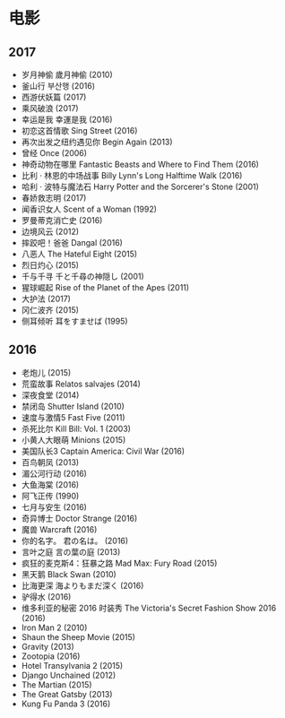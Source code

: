 # 电影

## 2017

* 岁月神偷 歲月神偷 (2010)
* 釜山行 부산행 (2016)
* 西游伏妖篇 (2017)
* 乘风破浪 (2017)
* 幸运是我 幸運是我 (2016)
* 初恋这首情歌 Sing Street (2016)
* 再次出发之纽约遇见你 Begin Again (2013)
* 曾经 Once (2006)
* 神奇动物在哪里 Fantastic Beasts and Where to Find Them (2016)
* 比利 · 林恩的中场战事 Billy Lynn's Long Halftime Walk (2016)
* 哈利 · 波特与魔法石 Harry Potter and the Sorcerer's Stone (2001)
* 春娇救志明 (2017)
* 闻香识女人 Scent of a Woman (1992)
* 罗曼蒂克消亡史 (2016)
* 边境风云 (2012)
* 摔跤吧！爸爸 Dangal (2016)
* 八恶人 The Hateful Eight (2015)
* 烈日灼心 (2015)
* 千与千寻 千と千尋の神隠し (2001)
* 猩球崛起 Rise of the Planet of the Apes (2011)
* 大护法 (2017)
* 冈仁波齐 (2015)
* 侧耳倾听 耳をすませば (1995)


## 2016

* 老炮儿 (2015)
* 荒蛮故事 Relatos salvajes (2014)
* 深夜食堂 (2014)
* 禁闭岛 Shutter Island (2010)
* 速度与激情5 Fast Five (2011)
* 杀死比尔 Kill Bill: Vol. 1 (2003)
* 小黄人大眼萌 Minions (2015)
* 美国队长3 Captain America: Civil War (2016)
* 百鸟朝凤 (2013)
* 湄公河行动 (2016)
* 大鱼海棠 (2016)
* 阿飞正传 (1990)
* 七月与安生 (2016)
* 奇异博士 Doctor Strange (2016)
* 魔兽 Warcraft (2016)
* 你的名字。 君の名は。 (2016)
* 言叶之庭 言の葉の庭 (2013)
* 疯狂的麦克斯4：狂暴之路 Mad Max: Fury Road (2015)
* 黑天鹅 Black Swan (2010)
* 比海更深 海よりもまだ深く (2016)
* 驴得水 (2016)
* 维多利亚的秘密 2016 时装秀 The Victoria's Secret Fashion Show 2016 (2016)
* Iron Man 2 (2010)
* Shaun the Sheep Movie (2015)
* Gravity (2013)
* Zootopia (2016)
* Hotel Transylvania 2 (2015)
* Django Unchained (2012)
* The Martian (2015)
* The Great Gatsby (2013)
* Kung Fu Panda 3 (2016)
